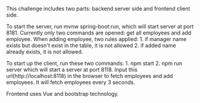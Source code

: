 This challenge includes two parts: backend server side and frontend client side. 

To start the server, run mvnw spring-boot:run, which will start server at port 8181. Currently only two commands are opened: get all employees and add employee.
When adding employee, two rules applied: 
	1. if manager name exists but doesn't exist in the table, it is not allowed
	2. if added name already exists, it is not allowed.
	
To start up the client, run these two commands:
	1. npm start
	2. npm run server which will start a server at port 8118. Input this url(http://localhost:8118) in the browser to fetch employees and add employees. It will fetch employees every 3 seconds.
	
Frontend uses Vue and bootstrap technology.